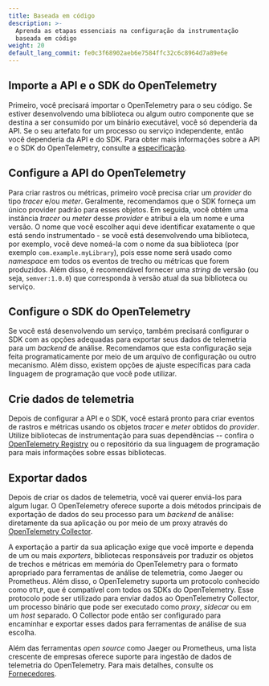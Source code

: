 ```yaml
---
title: Baseada em código
description: >-
  Aprenda as etapas essenciais na configuração da instrumentação
  baseada em código
weight: 20
default_lang_commit: fe0c3f68902aeb6e7584ffc32c6c8964d7a89e6e
---
```


## Importe a API e o SDK do OpenTelemetry

Primeiro, você precisará importar o OpenTelemetry para o seu código. Se estiver
desenvolvendo uma biblioteca ou algum outro componente que se destina a ser
consumido por um binário executável, você só dependeria da API. Se o seu
artefato for um processo ou serviço independente, então você dependeria da API e
do SDK. Para obter mais informações sobre a API e o SDK do OpenTelemetry,
consulte a [especificação](/docs/specs/otel/).

## Configure a API do OpenTelemetry

Para criar rastros ou métricas, primeiro você precisa criar um _provider_ do tipo _tracer_
e/ou _meter_. Geralmente, recomendamos que o SDK forneça um único provider padrão
para esses objetos. Em seguida, você obtém uma instância _tracer_ ou _meter_ desse
_provider_ e atribui a ela um nome e uma versão. O nome que você escolher aqui
deve identificar exatamente o que está sendo instrumentado - se você está
desenvolvendo uma biblioteca, por exemplo, você deve nomeá-la com o nome da sua
biblioteca (por exemplo `com.example.myLibrary`), pois esse nome será usado como
_namespace_ em todos os eventos de trecho ou métricas que forem produzidos. Além
disso, é recomendável fornecer uma _string_ de versão (ou seja, `semver:1.0.0`)
que corresponda à versão atual da sua biblioteca ou serviço.

## Configure o SDK do OpenTelemetry

Se você está desenvolvendo um serviço, também precisará configurar o
SDK com as opções adequadas para exportar seus dados de telemetria para um
_backend_ de análise. Recomendamos que esta configuração seja feita
programaticamente por meio de um arquivo de configuração ou outro mecanismo.
Além disso, existem opções de ajuste específicas para cada linguagem de
programação que você pode utilizar.

## Crie dados de telemetria

Depois de configurar a API e o SDK, você estará pronto para criar eventos de
rastros e métricas usando os objetos _tracer_ e _meter_ obtidos do _provider_. Utilize
bibliotecas de instrumentação para suas dependências -- confira o
[OpenTelemetry Registry](/ecosystem/registry/) ou o repositório da sua linguagem
de programação para mais informações sobre essas bibliotecas.

## Exportar dados

Depois de criar os dados de telemetria, você vai querer enviá-los para algum
lugar. O OpenTelemetry oferece suporte a dois métodos principais de exportação
de dados do seu processo para um _backend_ de análise: diretamente da sua
aplicação ou por meio de um proxy através do
[OpenTelemetry Collector](/docs/collector).

A exportação a partir da sua aplicação exige que você importe e dependa de um
ou mais _exporters_, bibliotecas responsáveis por traduzir os objetos de
trechos e métricas em memória do OpenTelemetry para o formato apropriado para
ferramentas de análise de telemetria, como Jaeger ou Prometheus. Além disso,
o OpenTelemetry suporta um protocolo conhecido como `OTLP`, que é compatível
com todos os SDKs do OpenTelemetry. Esse protocolo pode ser utilizado para
enviar dados ao OpenTelemetry Collector, um processo binário que pode ser
executado como _proxy_, _sidecar_ ou em um _host_ separado. O Collector pode
então ser configurado para encaminhar e exportar esses dados para ferramentas
de análise de sua escolha.

Além das ferramentas _open source_ como Jaeger ou Prometheus, uma lista crescente
de empresas oferece suporte para ingestão de dados de telemetria do
OpenTelemetry. Para mais detalhes, consulte os
[Fornecedores](/ecosystem/vendors/).
